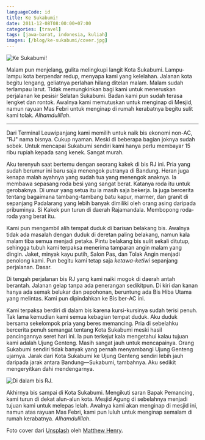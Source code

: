 ```yaml
---
languageCode: id
title: Ke Sukabumi!
date: 2011-12-08T08:00:00+07:00
categories: [travel]
tags: [jawa-barat, indonesia, kuliah]
images: [/blog/ke-sukabumi/cover.jpg]
---
```

![Ke Sukabumi!](cover.jpg)

Malam pun menjelang, gulita melingkupi langit Kota Sukabumi. Lampu-lampu kota berpendar redup, menyapa kami yang kelelahan. Jalanan kota begitu lengang, geliatnya perlahan hilang ditelan malam. Malam sudah terlampau larut. Tidak memungkinkan bagi kami untuk meneruskan perjalanan ke pesisir Selatan Sukabumi. Badan kami pun sudah terasa lengket dan rontok. Awalnya kami memutuskan untuk menginap di Mesjid, namun rayuan Mas Febri untuk menginap di rumah kerabatnya begitu sulit kami tolak. *Alhamdulillah*.

<hr class="section-break">

Dari Terminal Leuwipanjang kami memilih untuk naik bis ekonomi non-AC, "RJ" nama bisnya. Cukup nyaman. Meski di beberapa bagian joknya sudah sobek. Untuk mencapai Sukabumi sendiri kami hanya perlu membayar 15 ribu rupiah kepada sang kenek. Sangat murah.

Aku terenyuh saat bertemu dengan seorang kakek di bis RJ ini. Pria yang sudah berumur ini baru saja menengok putranya di Bandung. Heran juga kenapa malah ayahnya yang sudah tua yang menengok anaknya. Ia membawa sepasang roda besi yang sangat berat. Katanya roda itu untuk gerobaknya. Di umur yang setua itu ia masih saja bekerja. Ia juga bercerita tentang bagaimana tambang-tambang batu kapur, marmer, dan granit di sepanjang Padalarang yang lebih banyak dimiliki oleh orang asing daripada pribuminya. Si Kakek pun turun di daerah Rajamandala. Membopong roda-roda yang berat itu.

Kami pun mengambil alih tempat duduk di barisan belakang bis. Awalnya tidak ada masalah dengan duduk di deretan paling belakang, namun kala malam tiba semua menjadi petaka. Pintu belakang bis sulit sekali ditutup, sehingga tubuh kami terpaksa menerima tamparan angin malam yang dingin. Jaket, minyak kayu putih, Salon Pas, dan Tolak Angin menjadi penolong kami. Pun begitu kami tetap saja *ketawa-ketiwi* sepanjang perjalanan. Dasar.

Di tengah perjalanan bis RJ yang kami naiki mogok di daerah antah berantah. Jalanan gelap tanpa ada penerangan sedikitpun. Di kiri dan kanan hanya ada semak belukar dan pepohonan, beruntung ada Bis Hiba Utama yang melintas. Kami pun dipindahkan ke Bis ber-AC ini.

Kami terpaksa berdiri di dalam bis karena kursi-kursinya sudah terisi penuh. Tak lama kemudian kami semua kebagian tempat duduk. Aku duduk bersama sekelompok pria yang beres memancing. Pria di sebelahku bercerita penuh semangat tentang Kota Sukabumi meski hasil pancingannya seret hari ini. Ia pun terkejut kala mengetahui kalau tujuan kami adalah Ujung Genteng. Masih sangat jauh untuk mencapainya. Orang Sukabumi sendiri tidak banyak yang pernah menyambangi Ujung Genteng ujarnya. Jarak dari Kota Sukabumi ke Ujung Genteng sendiri lebih jauh daripada jarak antara Bandung—Sukabumi, tambahnya. Aku sedikit mengeryitkan dahi mendengarnya.

![Di dalam bis RJ.](01-di-dalam-bis-rj.jpg)

Akhirnya bis sampai di Kota Sukabumi. Mengikuti saran Bapak Pemancing, kami turun di dekat alun-alun kota. Mesjid Agung di sebelahnya menjadi tujuan kami untuk melepas lelah. Awalnya kami akan menginap di mesjid ini, namun atas rayuan Mas Febri, kami pun luluh untuk menginap semalam di rumah kerabatnya. *Alhamdulillah*.

Foto cover dari [Unsplash](https://unsplash.com/photos/IisDI6liZEM) oleh [Matthew Henry](https://unsplash.com/@matthewhenry).
